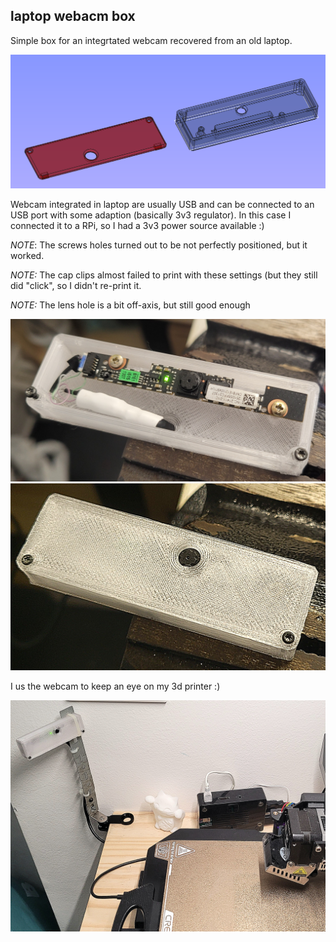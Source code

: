 laptop webacm box
-----------------

Simple box for an integrtated webcam recovered from an old laptop.

![box](image2.png)

Webcam integrated in laptop are usually USB and can be connected to an USB port with some adaption (basically 3v3 regulator). In this case I connected it to a RPi, so I had a 3v3 power source available :)

*NOTE*: The screws holes turned out to be not perfectly positioned, but it worked.

*NOTE:* The cap clips almost failed to print with these settings (but they still did "click", so I didn't re-print it.

*NOTE:* The lens hole is a bit off-axis, but still good enough

![box](image1.jpg)
![box](image3.jpg)

I us the webcam to keep an eye on my 3d printer :)

![box](image4.jpg)
